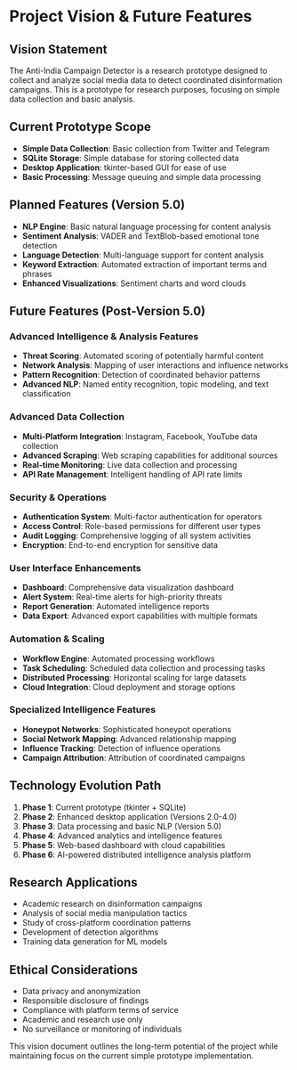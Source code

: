 # Project Vision & Future Features

## Vision Statement
The Anti-India Campaign Detector is a research prototype designed to collect and analyze social media data to detect coordinated disinformation campaigns. This is a prototype for research purposes, focusing on simple data collection and basic analysis.

## Current Prototype Scope
- **Simple Data Collection**: Basic collection from Twitter and Telegram
- **SQLite Storage**: Simple database for storing collected data
- **Desktop Application**: tkinter-based GUI for ease of use
- **Basic Processing**: Message queuing and simple data processing

## Planned Features (Version 5.0)
- **NLP Engine**: Basic natural language processing for content analysis
- **Sentiment Analysis**: VADER and TextBlob-based emotional tone detection
- **Language Detection**: Multi-language support for content analysis
- **Keyword Extraction**: Automated extraction of important terms and phrases
- **Enhanced Visualizations**: Sentiment charts and word clouds

## Future Features (Post-Version 5.0)

### Advanced Intelligence & Analysis Features
- **Threat Scoring**: Automated scoring of potentially harmful content
- **Network Analysis**: Mapping of user interactions and influence networks
- **Pattern Recognition**: Detection of coordinated behavior patterns
- **Advanced NLP**: Named entity recognition, topic modeling, and text classification

### Advanced Data Collection
- **Multi-Platform Integration**: Instagram, Facebook, YouTube data collection
- **Advanced Scraping**: Web scraping capabilities for additional sources
- **Real-time Monitoring**: Live data collection and processing
- **API Rate Management**: Intelligent handling of API rate limits

### Security & Operations
- **Authentication System**: Multi-factor authentication for operators
- **Access Control**: Role-based permissions for different user types
- **Audit Logging**: Comprehensive logging of all system activities
- **Encryption**: End-to-end encryption for sensitive data

### User Interface Enhancements
- **Dashboard**: Comprehensive data visualization dashboard
- **Alert System**: Real-time alerts for high-priority threats
- **Report Generation**: Automated intelligence reports
- **Data Export**: Advanced export capabilities with multiple formats

### Automation & Scaling
- **Workflow Engine**: Automated processing workflows
- **Task Scheduling**: Scheduled data collection and processing tasks
- **Distributed Processing**: Horizontal scaling for large datasets
- **Cloud Integration**: Cloud deployment and storage options

### Specialized Intelligence Features
- **Honeypot Networks**: Sophisticated honeypot operations
- **Social Network Mapping**: Advanced relationship mapping
- **Influence Tracking**: Detection of influence operations
- **Campaign Attribution**: Attribution of coordinated campaigns

## Technology Evolution Path
1. **Phase 1**: Current prototype (tkinter + SQLite)
2. **Phase 2**: Enhanced desktop application (Versions 2.0-4.0)
3. **Phase 3**: Data processing and basic NLP (Version 5.0)
4. **Phase 4**: Advanced analytics and intelligence features
5. **Phase 5**: Web-based dashboard with cloud capabilities
6. **Phase 6**: AI-powered distributed intelligence analysis platform

## Research Applications
- Academic research on disinformation campaigns
- Analysis of social media manipulation tactics
- Study of cross-platform coordination patterns
- Development of detection algorithms
- Training data generation for ML models

## Ethical Considerations
- Data privacy and anonymization
- Responsible disclosure of findings
- Compliance with platform terms of service
- Academic and research use only
- No surveillance or monitoring of individuals

This vision document outlines the long-term potential of the project while maintaining focus on the current simple prototype implementation.
